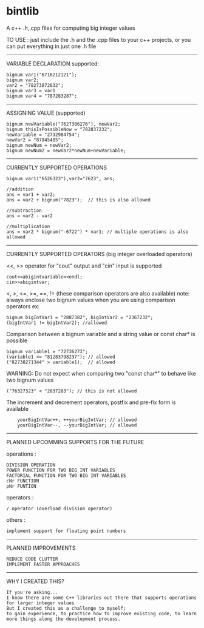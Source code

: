 # bintlib

A c++ .h,.cpp files for computing big integer values

TO USE : just include the .h and the .cpp files to your c++ projects, or you can put everything in just one .h file

--------------------------------------------------------------------------------------
VARIABLE DECLARATION
  supported:
  
    bignum var1("6716212121");
    bignum var2;  
    var2 = "78273872832";
    bignum var3 = var1
    bignum var4 = "787283287";
--------------------------------------------------------------------------------------
ASSIGNING VALUE (supported)

    bignum newVariable("7627386276"), newVar2;
    bignum thisIsPossibleNow = "782837232";
    newVariable = "2732984754";
    newVar2 = "87845485";
    bignum newNum = newVar2;
    bignum newNum2 = newVar2*newNum+newVariable;
--------------------------------------------------------------------------------------
CURRENTLY SUPPORTED OPERATIONS

    bignum var1("6526323"),var2="7623", ans;
    
    //addition
    ans = var1 + var2;
    ans = var2 + bignum("7823");  // this is also allowed
    
    //subtraction
    ans = var2 - var2
    
    //multiplication
    ans = var2 * bignum("-6722") * var1; // multiple operations is also allowed
--------------------------------------------------------------------------------------
CURRENTLY SUPPORTED OPERATORS (big integer overloaded operators)

<<, >> operator for "cout" output and "cin" input is supported

    cout<<abigintvariable<<endl; 
    cin>>abigintvar;
        
   
<, >, <=, >=, ==, != (these comparison operators are also available)
note: always enclose two bignum values when you are using comparison operators
ex:

    bignum bigIntVar1 = "2887382", bigIntVar2 = "2367232";
    (bigIntVar1 != bigIntVar2); //allowed

Comparison between a bignum variable and a string value or const char* is possible

    bignum variable1 = "72736273";
    (variable1 <= "81283798237"); // allowed 
    ("82738271344" > variable1);  // allowed

WARNING: Do not expect when comparing two "const char*" to behave like two bignum values

    ("76327323" < "2837283"); // this is not allowed


The increment and decrement operators, postfix and pre-fix form is available

        yourBigIntVar++, ++yourBigIntVar; // allowed
        yourBigIntVar--, --yourBigIntVar; // allowed
    
---------------------------------------------------------------------------------------

PLANNED UPCOMMING SUPPORTS FOR THE FUTURE

   operations :
   
    DIVISION OPERATION
    POWER FUNCTION FOR TWO BIG INT VARIABLES
    FACTORIAL FUNCTION FOR TWO BIG INT VARIABLES
    cNr FUNCTION 
    pNr FUNTION
    
   operators :
   
    / operator (overload division operator)
    
   others :
     
    implement support for floating point numbers
    
--------------------------------------------------------------------------------------
PLANNED IMPROVEMENTS
    
    REDUCE CODE CLUTTER
    IMPLEMENT FASTER APPROACHES
    
--------------------------------------------------------------------------------------

WHY I CREATED THIS?
    
    If you're asking...
    I know there are some C++ libraries out there that supports operations for larger integer values
    But I created this as a challenge to myself;
    to gain experience, to practice how to improve existing code, to learn more things along the development process.
    
    
